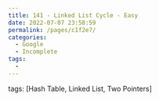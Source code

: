 ```yaml
---
title: 141 - Linked List Cycle - Easy
date: 2022-07-07 23:58:59
permalink: /pages/c1f2e7/
categories:
  - Google
  - Incomplete
tags:
  - 
---
```

tags: [Hash Table, Linked List, Two Pointers]